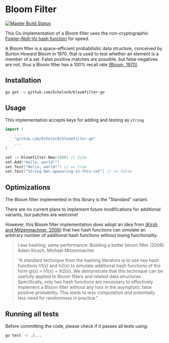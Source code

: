 Bloom Filter
============

[![Master Build Status](https://secure.travis-ci.org/Echelon9/bloomfilter-go.png?branch=master)](https://travis-ci.org/Echelon9/bloomfilter-go?branch=master)

This Go implementation of a Bloom filter uses the non-cryptographic
[Fowler–Noll–Vo hash function][1] for speed.

A Bloom filter is a space-efficient probabilistic data structure, conceived by
Burton Howard Bloom in 1970, that is used to test whether an element is a
member of a set. False positive matches are possible, but false negatives are
not, thus a Bloom filter has a 100% recall rate [(Bloom, 1970)][2]

[1]: http://isthe.com/chongo/tech/comp/fnv/
[2]: https://dx.doi.org/10.1145%2F362686.362692

## Installation

```bash
go get -u github.com/Echelon9/bloomfilter-go
```

## Usage

This implementation accepts keys for adding and testing as `string`

```go
import (
	...
	"github.com/Echelon9/bloomfilter-go"
	...
)

set := bloomfilter.New(1000) // Size
set.Add("Hello, world!")
set.Test("Hello, world!") // => true
set.Test("String Not-appearing-in-this-set") // => false
```

## Optimizations

The Bloom filter implemented in this library is the "Standard" variant.

There are no current plans to implement future modifications for additional
variants, but patches are welcome!

However, this Bloom filter implementation does adopt an idea from
[(Kirsh and Mitzenmachner, 2006)][3] that two hash functions can simulate an
arbitrary number of additional hash functions without losing functionality. 

>   Less hashing, same performance: Building a better bloom filter (2006)
>   Adam Kirsch, Michael Mitzenmacher
>
>   "A standard technique from the hashing literature is to use two hash functions h1(x)
>   and h2(x) to simulate additional hash functions of the form gi(x) = h1(x) + ih2(x).
>   We demonstrate that this technique can be usefully applied to Bloom filters and
>   related data structures. Specifically, only two hash functions are necessary to
>   effectively implement a Bloom filter without any loss in the asymptotic false
>   positive  probability. This leads to less computation and potentially less need
>   for randomness in practice."

[3]: http://citeseerx.ist.psu.edu/viewdoc/summary?doi=10.1.1.152.579

## Running all tests

Before committing the code, please check if it passes all tests using:
```bash
go test -v ./...
```